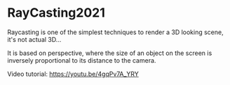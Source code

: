 # RayCasting2021

Raycasting is one of the simplest techniques to render a 3D looking scene, it's not actual 3D...

It is based on perspective, where the size of an object on the screen is inversely proportional to its distance to the camera.

Video tutorial: https://youtu.be/4gqPv7A_YRY
